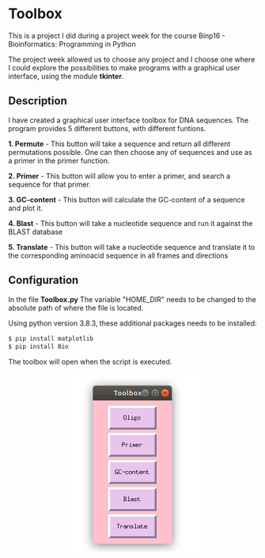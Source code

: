 # Toolbox
This is a project I did during a project week for the course Binp16 - Bioinformatics: Programming in Python

The project week allowed us to choose any project and I choose one where I could explore the possibilities to make programs with a graphical user interface, using the module **tkinter**.

## Description
I have created a graphical user interface toolbox for DNA sequences. The program provides 5 different buttons, with different funtions.

**1. Permute** -
This button will take a sequence and return all different permutations possible. One can then choose any of sequences and use as a primer in the primer function.
  
**2. Primer** -
This button will allow you to enter a primer, and search a sequence for that primer.
  
**3. GC-content** -
This button will calculate the GC-content of a sequence and plot it.
  
**4. Blast** -
This button will take a nucleotide sequence and run it against the BLAST database
  
**5. Translate** -
This button will take a nucleotide sequence and translate it to the corresponding aminoacid sequence in all frames and directions
  

## Configuration

In the file **Toolbox.py** The variable "HOME_DIR" needs to be changed to the absolute path of where the file is located.

Using python version 3.8.3, these additional packages needs to be installed:
```python
$ pip install matplotlib
$ pip install Bio
```

The toolbox will open when the script is executed.

<p align="center">
<img src="images/Toolbox_img.png" align="center">
</p>

